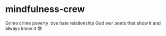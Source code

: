 # mindfulness-crew
Grime crime poverty love hate relationship God war poets that show it and always know it 😎
